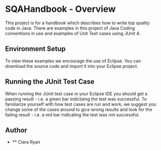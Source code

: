 # SQAHandbook - Overview
This project is for a handbook which describes how to write top quality code in Java. 
There are examples in this project of Java Coding conventions in use and examples of Unit Test cases using JUnit 4.

## Environment Setup
To view these examples we encourage the use of Eclipse. You can download the source code and import it into your Eclipse project.

## Running the JUnit Test Case
When running the JUnit test case in your Eclipse IDE you should get a passing result - i.e. a green bar indictaing the test was successful.
To familiarize yourself with how test cases are run and work, we suggest you change some of the cases around to gice wrong results and look
for the failing result - i.e. a red bar indicating the test was not successful.

## Author
* ** Ciara Ryan
